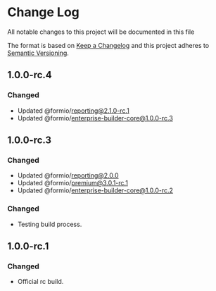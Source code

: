 # Change Log
All notable changes to this project will be documented in this file

The format is based on [Keep a Changelog](http://keepachangelog.com/)
and this project adheres to [Semantic Versioning](http://semver.org/).

## 1.0.0-rc.4
### Changed
 - Updated @formio/reporting@2.1.0-rc.1
 - Updated @formio/enterprise-builder-core@1.0.0-rc.3

## 1.0.0-rc.3
### Changed
 - Updated @formio/reporting@2.0.0
 - Updated @formio/premium@3.0.1-rc.1
 - Updated @formio/enterprise-builder-core@1.0.0-rc.2

### Changed
 - Testing build process.

## 1.0.0-rc.1
### Changed
 - Official rc build.

